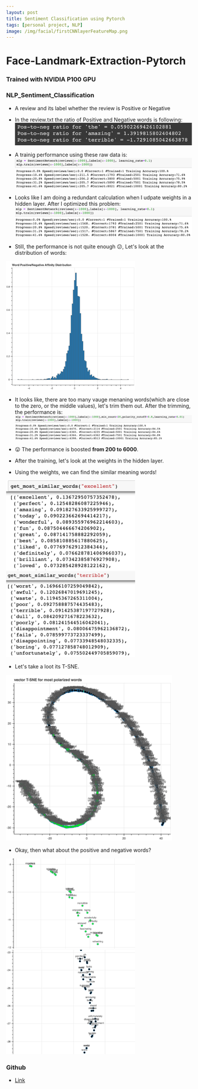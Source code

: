 ```yaml
---
layout: post
title: Sentiment Classification using Pytorch
tags: [personal project, NLP]
image: /img/facial/firstCNNlayerFeatureMap.png
---
```

# Face-Landmark-Extraction-Pytorch
### Trained with NVIDIA P100 GPU

### NLP_Sentiment_Classification

* A review and its label whether the review is Positive or Negative


* In the review.txt the ratio of Positive and Negative words is following:
![Positive Negative Ratio](/img/sentiment/pos_neg_ratio.png)

* A trainig performance using these raw data is:
![Before Reduce Noise](/img/sentiment/b4_reduce.png)

* Looks like I am doing a redundant calculation when I udpate weights in a hidden layer. After I optimized this problem:
![First Noise Reduction](/img/sentiment/first_reduction.png)

* Still, the performance is not quite enough :confused:, Let's look at the distribution of words:
<img src="/img/sentiment/bokeh_plot_pos_neg_dist.png" width="350"/> 

* It looks like, there are too many vauge menaning words(which are close to the zero, or the middle values), let's trim them out.
After the trimming, the performance is:
![Last Noise Reduction](/img/sentiment/final_reduction.png)

* :stuck_out_tongue: The performance is boosted **from 200 to 6000**.

* After the training, let's look at the weights in the hidden layer. 
* Using the weights, we can find the similar meaning words!


<img src="/img/sentiment/similar_excellent.png" width="350"/> <img src="/img/sentiment/similar_terrible.png" width="350"/> 


* Let's take a loot its T-SNE.

<img src="/img/sentiment/T-SNE_most_polarized.png" width="450"/> 



* Okay, then what about the positive and negative words?


<img src="/img/sentiment/T-SNE_pos.png" width="350"/> <img src="/img/sentiment/T-SNE_neg.png" width="350"/> 

### Github
- [Link](https://github.com/JaeLee18/NLP_Sentiment_Classification)

